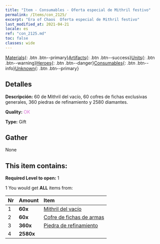 ```yaml
---
title: "Item - Consumables - Oferta especial de Mithril festivo"
permalink: /Items/con_2125/
excerpt: "Era of Chaos  Oferta especial de Mithril festivo"
last_modified_at: 2021-04-21
locale: es
ref: "con_2125.md"
toc: false
classes: wide
---
```

 [Materials](/es/Items/){: .btn .btn--primary}[Artifacts](/es/Items/Artifacts/){: .btn .btn--success}[Units](/es/Items/Units/){: .btn .btn--warning}[Heroes](/es/Items/Heroes/){: .btn .btn--danger}[Consumables](/es/Items/Consumables/){: .btn .btn--info}[Unknown](/es/Items/Unknown/){: .btn .btn--primary}

## Detalles
 **Descripción:** 60 de Mithril del vacío, 60 cofres de fichas exclusivas generales, 360 piedras de refinamiento y 2580 diamantes.

 **Quality:** <span style="color: #DA70D6">OK</span>

 **Type:** Gift

## Gather

  None

## This item contains:

 **Required Level to open:** 1

 1 You would get **ALL** items  from:

  | Nr | Amount |     Item    |
  |:---|:-------|:------------|
  | 1 |  **60x** | [Mithril del vacío](/es/Items/con_817/) |  | 
  | 2 |  **60x** | [Cofre de fichas de armas](/es/Items/con_1367/) |  | 
  | 3 |  **360x** | [Piedra de refinamiento](/es/Items/con_814/) |  | 
  | 4 |  **2580x** | <i class="fas fa-gem"/> |  | 

